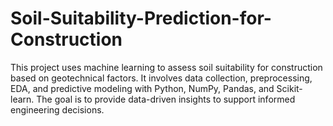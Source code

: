 # Soil-Suitability-Prediction-for-Construction
This project uses machine learning to assess soil suitability for construction based on geotechnical factors. It involves data collection, preprocessing, EDA, and predictive modeling with Python, NumPy, Pandas, and Scikit-learn. The goal is to provide data-driven insights to support informed engineering decisions.

